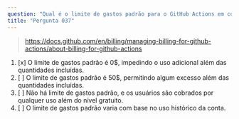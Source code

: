 ```yaml
---
question: "Qual é o limite de gastos padrão para o GitHub Actions em contas com cobrança mensal?"
title: "Pergunta 037"
---
```


> https://docs.github.com/en/billing/managing-billing-for-github-actions/about-billing-for-github-actions
1. [x] O limite de gastos padrão é 0$, impedindo o uso adicional além das quantidades incluídas.
1. [ ] O limite de gastos padrão é 50$, permitindo algum excesso além das quantidades incluídas.
1. [ ] Não há limite de gastos padrão, e os usuários são cobrados por qualquer uso além do nível gratuito.
1. [ ] O limite de gastos padrão varia com base no uso histórico da conta.

